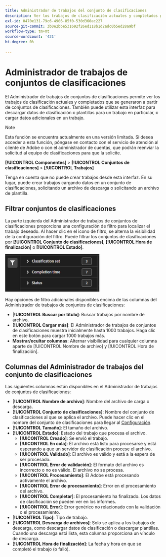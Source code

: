 ```yaml
---
title: Administrador de trabajos del conjunto de clasificaciones
description: Ver los trabajos de clasificación actuales y completados generados a partir de los conjuntos de clasificaciones.
exl-id: 0470e131-79c6-4906-85f0-530d360ac227
source-git-commit: 3b0e2bbe531692f26ed118b1d2adc0b5ed28a9bf
workflow-type: tm+mt
source-wordcount: '421'
ht-degree: 0%

---
```


# Administrador de trabajos de conjuntos de clasificaciones

El Administrador de trabajos de conjuntos de clasificaciones permite ver los trabajos de clasificación actuales y completados que se generaron a partir de conjuntos de clasificaciones. También puede utilizar esta interfaz para descargar datos de clasificación o plantillas para un trabajo en particular, o cargar datos adicionales en un trabajo.

>[!NOTE]
>
>Esta función se encuentra actualmente en una versión limitada. Si desea acceder a esta función, póngase en contacto con el servicio de atención al cliente de Adobe o con el administrador de cuentas, que podrán reenviar la solicitud al equipo de clasificaciones para que la solicite.

**[!UICONTROL Componentes]** > **[!UICONTROL Conjuntos de clasificaciones]** > **[!UICONTROL Trabajos]**

Tenga en cuenta que no puede crear trabajos desde esta interfaz. En su lugar, puede crear trabajos cargando datos en un conjunto de clasificaciones, solicitando un archivo de descarga o solicitando un archivo de plantilla.

## Filtrar conjuntos de clasificaciones

La parte izquierda del Administrador de trabajos de conjuntos de clasificaciones proporciona una configuración de filtro para localizar el trabajo deseado. Al hacer clic en el icono de filtro, se alterna la visibilidad de la configuración del filtro. Puede filtrar los conjuntos de clasificaciones por **[!UICONTROL Conjunto de clasificaciones]**, **[!UICONTROL Hora de finalización]** o **[!UICONTROL Estado]**.

![Filtros de trabajo de conjunto de clasificaciones](../assets/classification-set-job-filters.png)

Hay opciones de filtro adicionales disponibles encima de las columnas del Administrador de trabajos de conjuntos de clasificaciones:

* **[!UICONTROL Buscar por título]**: Buscar trabajos por nombre de archivo.
* **[!UICONTROL Cargar más]**: El Administrador de trabajos de conjuntos de clasificaciones muestra inicialmente hasta 1000 trabajos. Haga clic en este botón para cargar 1000 trabajos más.
* **Mostrar/ocultar columnas**: Alternar visibilidad para cualquier columna aparte de [!UICONTROL Nombre de archivo] y [!UICONTROL Hora de finalización].

## Columnas del Administrador de trabajos del conjunto de clasificaciones

Las siguientes columnas están disponibles en el Administrador de trabajos de conjuntos de clasificaciones:

* **[!UICONTROL Nombre de archivo]**: Nombre del archivo de carga o descarga.
* **[!UICONTROL Conjunto de clasificaciones]**: Nombre del conjunto de clasificaciones al que se aplica el archivo. Puede hacer clic en el nombre del conjunto de clasificaciones para llegar al [Configuración](settings.md).
* **[!UICONTROL Tamaño]**: El tamaño del archivo.
* **[!UICONTROL Estado]**: Estado del trabajo que procesa el archivo.
   * **[!UICONTROL Creado]**: Se envió el trabajo.
   * **[!UICONTROL En cola]**: El archivo está listo para procesarse y está esperando a que un servidor de clasificación procese el archivo.
   * **[!UICONTROL Validado]**: El archivo es válido y está a la espera de ser procesado.
   * **[!UICONTROL Error de validación]**: El formato del archivo es incorrecto o no es válido. El archivo no se procesa.
   * **[!UICONTROL Procesamiento]**: El Adobe está procesando activamente el archivo.
   * **[!UICONTROL Error de procesamiento]**: Error en el procesamiento del archivo.
   * **[!UICONTROL Completar]**: El procesamiento ha finalizado. Los datos de clasificación se pueden ver en los informes.
   * **[!UICONTROL Error]**: Error genérico no relacionado con la validación o el procesamiento.
* **[!UICONTROL Tipo]**: Tipo de trabajo.
* **[!UICONTROL Descarga de archivos]**: Solo se aplica a los trabajos de descarga, como descargar datos de clasificación o descargar plantillas. Cuando una descarga está lista, esta columna proporciona un vínculo de descarga.
* **[!UICONTROL Hora de finalización]**: La fecha y hora en que se completó el trabajo (o falló).
